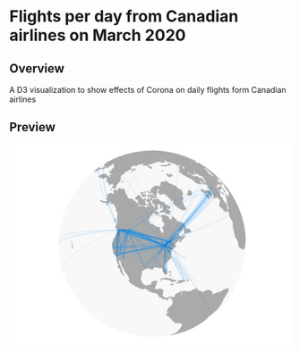 # Flights per day from Canadian airlines on March 2020


## Overview

A D3 visualization to show effects of Corona on daily flights form Canadian airlines

## Preview

![Preview](img/preview.jpg?raw=true)